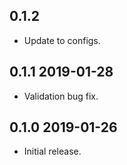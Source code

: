 ## 0.1.2 
* Update to configs.

## 0.1.1 2019-01-28
* Validation bug fix.

## 0.1.0 2019-01-26
* Initial release.
